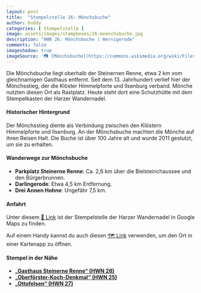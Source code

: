 ```yaml
---
layout: post
title:  "Stempelstelle 26: Mönchsbuche"
author: buddy
categories: [ Stempelstelle ]
image: assets/images/stampboxes/26-moenchsbuche.jpg
description: "HWN 26: Mönchsbuche | Wernigerode"
comments: false
imageshadow: true
imageSource: '📷 [Mönchsbuche](https://commons.wikimedia.org/wiki/File:M%C3%B6nchsbuche.JPG) von Florian Hoffmann unter Lizenz [CC BY-SA 3.0 de](https://creativecommons.org/licenses/by-sa/3.0/de/deed.en)'
---
```


Die Mönchsbuche liegt oberhalb der Steinernen Renne, etwa 2 km vom gleichnamigen Gasthaus entfernt. Seit dem 13. Jahrhundert verlief hier der Mönchsstieg, der die Klöster Himmelpforte und Ilsenburg verband. Mönche nutzten diesen Ort als Rastplatz. Heute steht dort eine Schutzhütte mit dem Stempelkasten der Harzer Wandernadel.

#### Historischer Hintergrund

Der Mönchsstieg diente als Verbindung zwischen den Klöstern Himmelpforte und Ilsenburg. An der Mönchsbuche machten die Mönche auf ihren Reisen Halt. Die Buche ist über 100 Jahre alt und wurde 2011 gestutzt, um sie zu erhalten.

#### Wanderwege zur Mönchsbuche

- **Parkplatz Steinerne Renne**: Ca. 2,6 km über die Bielsteinchaussee und den Bürgerbrunnen.
- **Darlingerode**: Etwa 4,5 km Entfernung.
- **Drei Annen Hohne**: Ungefähr 7,5 km.

#### Anfahrt

Unter diesem [📍 Link](https://www.google.com/maps/dir/?api=1&origin=&destination=51.81783%2C%2010.70789) ist der Stempelstelle der Harzer Wandernadel in Google Maps zu finden.

<div class="android-only">
  Auf einem Handy kannst du auch diesen 
  <a href="geo:51.81783,10.70789">🗺️ Link</a> 
  verwenden, um den Ort in einer Kartenapp zu öffnen.
  <p></p>
</div>

#### Stempel in der Nähe

- [**„Gasthaus Steinerne Renne“ (HWN 28)**](/stempelstelle-28-gasthaus-steinerne-renne)
- [**„Oberförster-Koch-Denkmal“ (HWN 25)**](/stempelstelle-25-oberfoerster-koch-denkmal)
- [**„Ottofelsen“ (HWN 27)**](/stempelstelle-27-ottofelsen)
